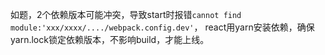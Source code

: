 如题，2个依赖版本可能冲突，导致start时报错`cannot find module:'xxx/xxxx/..../webpack.config.dev'`，
react用yarn安装依赖，确保yarn.lock锁定依赖版本，不影响build，才能上线。
